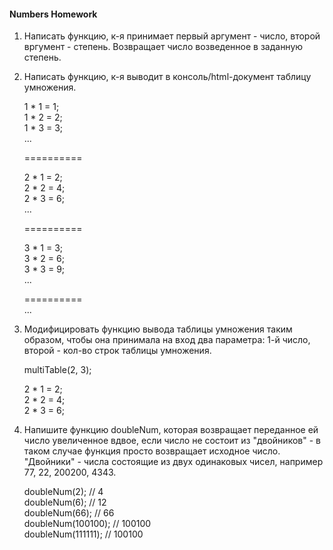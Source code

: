 #### Numbers Homework

1. Написать функцию, к-я принимает первый аргумент - число, второй вргумент - степень.
Возвращает число возведенное в заданную степень.

2. Написать функцию, к-я выводит в консоль/html-документ таблицу умножения.


    1 * 1 = 1;  
    1 * 2 = 2;  
    1 * 3 = 3;  
    ...
    
    ==========
    
    2 * 1 = 2;  
    2 * 2 = 4;  
    2 * 3 = 6;  
    ...
    
    ==========
    
    3 * 1 = 3;  
    3 * 2 = 6;  
    3 * 3 = 9;  
    ...
    
    ==========  
    ...  

3. Модифицировать функцию вывода таблицы умножения таким образом, чтобы она принимала на вход
два параметра: 1-й число, второй - кол-во строк таблицы умножения.


    multiTable(2, 3);  
    
    2 * 1 = 2;  
    2 * 2 = 4;  
    2 * 3 = 6;  

4. Напишите функцию doubleNum, которая возвращает переданное ей число увеличенное вдвое, 
если число не состоит из "двойников" - в таком случае функция просто возвращает исходное число. 
"Двойники" - числа состоящие из двух одинаковых чисел, например 77, 22, 200200, 4343.


    doubleNum(2); // 4  
    doubleNum(6); // 12  
    doubleNum(66); // 66  
    doubleNum(100100); // 100100  
    doubleNum(111111); // 100100  